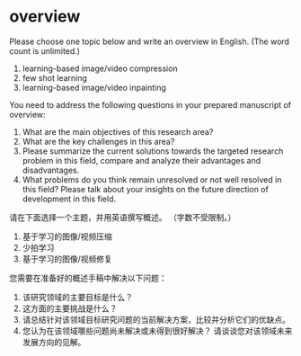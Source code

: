 # overview

Please choose one topic below and write an overview in English. (The word count is unlimited.)

1. learning-based image/video compression
2. few shot learning
3. learning-based image/video inpainting

You need to address the following questions in your prepared manuscript of overview:

1. What are the main objectives of this research area?
2. What are the key challenges in this area?
3. Please summarize the current solutions towards the targeted research problem in this field, compare and analyze their advantages and disadvantages.
4. What problems do you think remain unresolved or not well resolved in this field? Please talk about your insights on the future direction of development in this field.

请在下面选择一个主题，并用英语撰写概述。 （字数不受限制。）

1. 基于学习的图像/视频压缩
2. 少拍学习
3. 基于学习的图像/视频修复

您需要在准备好的概述手稿中解决以下问题：

1. 该研究领域的主要目标是什么？
2. 这方面的主要挑战是什么？
3. 请总结针对该领域目标研究问题的当前解决方案，比较并分析它们的优缺点。
4. 您认为在该领域哪些问题尚未解决或未得到很好解决？ 请谈谈您对该领域未来发展方向的见解。
